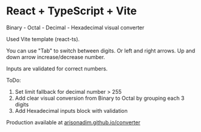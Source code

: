 # React + TypeScript + Vite

Binary - Octal - Decimal - Hexadecimal visual converter

Used Vite template (react-ts). 

You can use "Tab" to switch between digits. Or left and right arrows. 
Up and down arrow increase/decrease number.

Inputs are validated for correct numbers.

ToDo:
1. Set limit fallback for decimal number > 255
2. Add clear visual conversion from Binary to Octal by grouping each 3 digits
3. Add Hexadecimal inputs block with validation

Production available at [arisonadim.github.io/converter](https://arisonadim.github.io/converter)